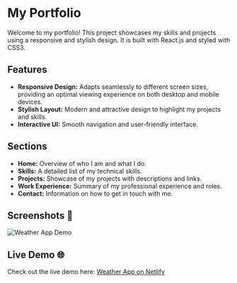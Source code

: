 # My Portfolio

Welcome to my portfolio! This project showcases my skills and projects using a responsive and stylish design. It is built with React.js and styled with CSS3.


## Features
- **Responsive Design:** Adapts seamlessly to different screen sizes, providing an optimal viewing experience on both desktop and mobile devices.
- **Stylish Layout:** Modern and attractive design to highlight my projects and skills.
- **Interactive UI:** Smooth navigation and user-friendly interface.
  
## Sections
- **Home:** Overview of who I am and what I do.
- **Skills:** A detailed list of my technical skills.
- **Projects:** Showcase of my projects with descriptions and links.
- **Work Experience:** Summary of my professional experience and roles.
- **Contact:** Information on how to get in touch with me.


## Screenshots 📸


![Weather App Demo](https://github.com/user-attachments/assets/15a12362-a1d3-4e00-8a3f-f0d97c3ab5af)

## Live Demo 🌐

Check out the live demo here: [Weather App on Netlify](https://sanjoshweatherapp.netlify.app/)
